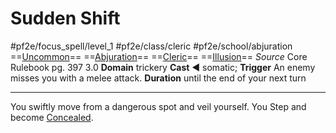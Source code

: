 # Sudden Shift
#pf2e/focus_spell/level_1 #pf2e/class/cleric #pf2e/school/abjuration 
==[Uncommon](../../../rules/traits/uncommon.md)== ==[Abjuration](../../../rules/traits/abjuration.md)== ==[Cleric](../../../rules/traits/cleric.md)== ==[Illusion](../../../rules/traits/illusion.md)==
*Source* Core Rulebook pg. 397 3.0
**Domain** trickery
**Cast** ◄ somatic; **Trigger** An enemy misses you with a melee attack.
**Duration** until the end of your next turn

---
You swiftly move from a dangerous spot and veil yourself. You Step and become [Concealed](../../../Conditions/Concealed.md).